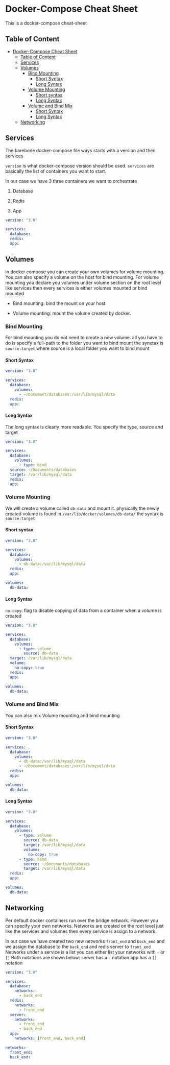 # Docker-Compose Cheat Sheet

This is a docker-compose cheat-sheet

## Table of Content

- [Docker-Compose Cheat Sheet](#docker-compose-cheat-sheet)
  - [Table of Content](#table-of-content)
  - [Services](#services)
  - [Volumes](#volumes)
    - [Bind Mounting](#bind-mounting)
      - [Short Syntax](#short-syntax)
      - [Long Syntax](#long-syntax)
    - [Volume Mounting](#volume-mounting)
      - [Short syntax](#short-syntax-1)
      - [Long Syntax](#long-syntax-1)
    - [Volume and Bind Mix](#volume-and-bind-mix)
      - [Short Syntax](#short-syntax-2)
      - [Long Syntax](#long-syntax-2)
  - [Networking](#networking)

## Services

The barebone docker-compose file ways starts with a version and then services

`version` is what docker-compose version should be used.
`services` are basically the list of containers you want to start.

In our case we have 3 three containers we want to orchestrate

1. Database

1. Redis

1. App

```yaml
version: "3.8"

services:
  database:
  redis:
  app:
```

## Volumes

In docker compose you can create your own volumes for volume mounting.
You can also specify a volume on the host for bind mounting.
For volume mounting you declare you volumes under volume section on the root level like services then every services is either volumes mounted or bind mounted

- Bind mounting: bind the mount on your host

- Volume mounting: mount the volume created by docker.

### Bind Mounting

For bind mounting you do not need to create a new volume. all you have to do is specify a full-path to the folder you want to bind mount
the synxtax is `source:target` where source is a local folder you want to bind mount

#### Short Syntax

```yaml
version: "3.8"

services:
  database:
    volumes:
      - ~/Document/databases:/var/lib/mysql/data
  redis:
  app:
```

#### Long Syntax

The long syntax is clearly more readable.
You specify the type, source and target

```yaml
version: "3.8"

services:
  database:
    volumes:
      - type: bind
  source: ~/Documents/databases
  target: /var/lib/mysql/data
  redis:
  app:
```

### Volume Mounting

We will create a volume called `db-data` and mount it.
physically the newly created volume is found in `/var/lib/docker/volumes/db-data/`
the syntax is `source:target`

#### Short syntax

```yaml
version: "3.8"

services:
  database:
    volumes:
      - db-data:/var/lib/mysql/data
  redis:
  app:

volumes:
  db-data:
```

#### Long Syntax

`no-copy`: flag to disable copying of data from a container when a volume is created

```yaml
version: "3.8"

services:
  database:
    volumes:
      - type: volume
        source: db-data
  target: /var/lib/mysql/data
  volume:
    no-copy: true
  redis:
  app:

volumes:
  db-data:
```

### Volume and Bind Mix

You can also mix Volume mounting and bind mounting

#### Short Syntax

```yaml
version: "3.8"

services:
  database:
    volumes:
      - db-data:/var/lib/mysql/data
      - ~/Document/databases:/var/lib/mysql/data
  redis:
  app:

volumes:
  db-data:
```

#### Long Syntax

```yaml
version: "3.8"

services:
  database:
    volumes:
      - type: volume
        source: db-data
        target: /var/lib/mysql/data
        volume:
          no-copy: true
      - type: bind
        source: ~/Documents/databases
        target: /var/lib/mysql/data
  redis:
  app:

volumes:
  db-data:
```

## Networking

Per default docker containers run over the bridge network. However you can specify your own networks.
Networks are created on the root level just like the services and volumes then every service is assign to a network.

In our case we have created two new networks `front_end` and `back_end`
and we assign the database to the `back_end` and redis server to `front_end`
Networks under a service is a list you can either list your networks with `-` or `[]`
Both notations are shown below:
server has a `-` notation
app has a `[]` notation

```yaml
version: "3.8"

services:
  database:
    networks:
      - back_end
  redis:
    networks:
      - front_end
  server:
    networks:
      - front_end
      - back_end
  app:
    networks: [front_end, back_end]

networks:
  front_end:
  back_end:
```
